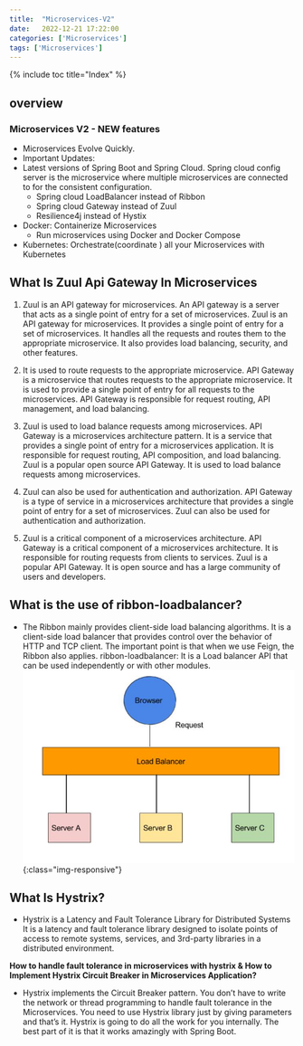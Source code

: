 ```yaml
---
title:  "Microservices-V2"
date:   2022-12-21 17:22:00
categories: ['Microservices']
tags: ['Microservices']
---
```

{% include toc title="Index" %}

## overview
### Microservices V2 - NEW features
* Microservices Evolve Quickly. 
* Important Updates:
* Latest versions of Spring Boot and Spring Cloud. Spring cloud config server is the microservice where multiple microservices are connected to for the consistent configuration.
  * Spring cloud LoadBalancer instead of Ribbon
  * Spring cloud Gateway instead of Zuul
  * Resilience4j instead of Hystix
* Docker: Containerize Microservices
  * Run microservices using Docker and Docker Compose
* Kubernetes: Orchestrate(coordinate ) all your Microservices with Kubernetes

## What Is Zuul Api Gateway In Microservices
1. Zuul is an API gateway for microservices.
   An API gateway is a server that acts as a single point of entry for a set of microservices. Zuul is an API gateway for microservices. It provides a single point of entry for a set of microservices. It handles all the requests and routes them to the appropriate microservice. It also provides load balancing, security, and other features.

2. It is used to route requests to the appropriate microservice.
   API Gateway is a microservice that routes requests to the appropriate microservice. It is used to provide a single point of entry for all requests to the microservices. API Gateway is responsible for request routing, API management, and load balancing.

3. Zuul is used to load balance requests among microservices.
   API Gateway is a microservices architecture pattern. It is a service that provides a single point of entry for a microservices application. It is responsible for request routing, API composition, and load balancing. Zuul is a popular open source API Gateway. It is used to load balance requests among microservices.

4. Zuul can also be used for authentication and authorization.
   API Gateway is a type of service in a microservices architecture that provides a single point of entry for a set of microservices. Zuul can also be used for authentication and authorization.

5. Zuul is a critical component of a microservices architecture.
   API Gateway is a critical component of a microservices architecture. It is responsible for routing requests from clients to services. Zuul is a popular API Gateway. It is open source and has a large community of users and developers.

   
## What is the use of ribbon-loadbalancer?
* The Ribbon mainly provides client-side load balancing algorithms. It is a client-side load balancer that provides control over the behavior of HTTP and TCP client. The important point is that when we use Feign, the Ribbon also applies. ribbon-loadbalancer: It is a Load balancer API that can be used independently or with other modules.
![Image](/assets/pics/ribbonloadbalancer.png){:class="img-responsive"}

## What Is Hystrix?
* Hystrix is a Latency and Fault Tolerance Library for Distributed Systems It is a latency and fault tolerance library designed to isolate points of access to remote systems, services, and 3rd-party libraries in a distributed environment.

**How to handle fault tolerance in microservices with hystrix & How to Implement Hystrix Circuit Breaker in Microservices Application?**
* Hystrix implements the Circuit Breaker pattern. You don’t have to write the network or thread programming to handle fault tolerance in the Microservices. You need to use Hystrix library just by giving parameters and that’s it. Hystrix is going to do all the work for you internally. The best part of it is that it works amazingly with Spring Boot.
